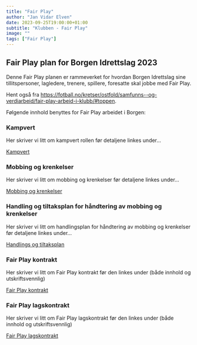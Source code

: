 ```yaml
---
title: "Fair Play"
author: "Jan Vidar Elven"
date: 2023-09-25T19:00:00+01:00
subtitle: "Klubben - Fair Play"
image: ""
tags: ["Fair Play"]
---
```


## Fair Play plan for Borgen Idrettslag 2023

Denne Fair Play planen er rammeverket for hvordan Borgen Idrettslag sine tillitspersoner, lagledere, trenere, spillere, foresatte skal jobbe med Fair Play.

Hent også fra https://fotball.no/kretser/ostfold/samfunns--og-verdiarbeid/fair-play-arbeid-i-klubb/#toppen.

Følgende innhold benyttes for Fair Play arbeidet i Borgen:

### Kampvert

Her skriver vi litt om kampvert rollen før detaljene linkes under...

[Kampvert](/page/klubben/fairplay/kampvert)

### Mobbing og krenkelser

Her skriver vi litt om mobbing og krenkelser før detaljene linkes under...

[Mobbing og krenkelser](/page/klubben/fairplay/mobbing-og-krenkelser)

### Handling og tiltaksplan for håndtering av mobbing og krenkelser

Her skriver vi litt om handlingsplan for håndtering av mobbing og krenkelser før detaljene linkes under...

[Handlings og tiltaksplan](/page/klubben/fairplay/handlings-tiltaks-plan-mobbing-krenkelser)

### Fair Play kontrakt

Her skriver vi litt om Fair Play kontrakt før den linkes under (både innhold og utskriftsvennlig)

[Fair Play kontrakt](/page/klubben/fairplay/fairplaykontrakt)

### Fair Play lagskontrakt

Her skriver vi litt om Fair Play lagskontrakt før den linkes under (både innhold og utskriftsvennlig)

[Fair Play lagskontrakt](/page/klubben/fairplay/fairplay-lagskontrakt)
